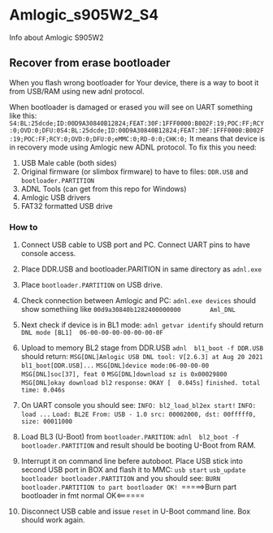 
# Amlogic_s905W2_S4
Info about Amlogic S905W2

## Recover from erase bootloader

When you flash wrong bootloader for Your device, there is a way to boot it from USB/RAM using new adnl protocol.

When bootloader is damaged or erased you will see on UART something like this:
`S4:BL:25dcde;ID:00D9A30840B12824;FEAT:30F:1FFF0000:B002F:19;POC:FF;RCY:0;OVD:0;DFU:0S4:BL:25dcde;ID:00D9A30840B12824;FEAT:30F:1FFF0000:B002F:19;POC:FF;RCY:0;OVD:0;DFU:0;eMMC:0;RD-0:0;CHK:0;`
It means that device is in recovery mode using Amlogic new ADNL protocol. To fix this you need:

1. USB Male cable (both sides)
2. Original firmware (or slimbox firmware) to have to files: `DDR.USB` and `bootloader.PARTITION`
3. ADNL Tools (can get from this repo for Windows)
4. Amlogic USB drivers
5. FAT32 formatted USB drive

### How to
1. Connect USB cable to USB port and PC. Connect UART pins to have console access.
2. Place DDR.USB and bootloader.PARITION in same directory as `adnl.exe` 
3. Place `bootloader.PARTITION` on USB drive.
4. Check connection between Amlogic and PC:
`adnl.exe devices`
should show somethiing like
`00d9a30840b1282400000000        Aml_DNL`
5. Next check if device is in BL1 mode:
`adnl getvar identify`
should return
`DNL mode [BL1]  06-00-00-00-00-00-00-0F`
5. Upload to memory BL2 stage from DDR.USB
`adnl  bl1_boot -f DDR.USB`
should return:
`MSG[DNL]Amlogic USB DNL tool: V[2.6.3] at Aug 20 2021`
`bl1_boot[DDR.USB]...`
`MSG[DNL]device mode:06-00-00-00`
`MSG[DNL]soc[37], feat 0`
`MSG[DNL]download sz is 0x00029800`
`MSG[DNL]okay download bl2`
`response:`
`OKAY [  0.045s]`
`finished. total time: 0.046s`

7. On UART console you should see:
`INFO: bl2_load_bl2ex start!`
`INFO: load ...`
`Load: BL2E From: USB - 1.0 src: 00002000, dst: 00fffff0, size: 00011000`

8. Load BL3 (U-Boot) from `bootloader.PARITION`:
`adnl  bl2_boot -f bootloader.PARTITION`
and result should be booting U-Boot from RAM.

9. Interrupt it on command line befere autoboot. Place USB stick into second USB port in BOX and flash it to MMC:
`usb start`
`usb_update bootloader bootloader.PARTITION`
and you should see:
`BURN bootloader.PARTITION to part bootloader OK!
`=====>Burn part bootloader in fmt normal OK<======
10. Disconnect USB cable and issue `reset` in U-Boot command line. Box should work again.




